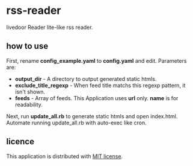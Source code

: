 # rss-reader

livedoor Reader lite-like rss reader.

## how to use

First, rename **config_example.yaml** to **config.yaml** and edit. Parameters are:

  * **output_dir** - A directory to output generated static htmls.
  * **exclude_title_regexp** - When feed title matchs this regexp pattern, it isn't shown.
  * **feeds** - Array of feeds. This Application uses **url** only. **name** is for readability.

Next, run **update_all.rb** to generate static htmls and open index.html.
Automate running update_all.rb with auto-exec like cron.

## licence

This application is distributed with [MIT license](http://www.opensource.org/licenses/mit-license.php).
